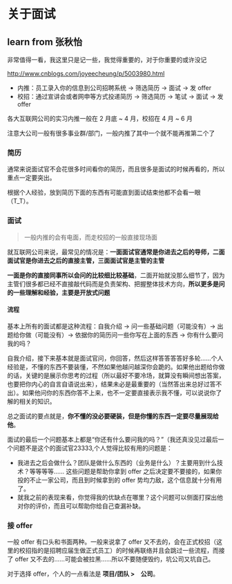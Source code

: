 # 关于面试
## learn from 张秋怡
非常值得一看，我这里只是记一些，我觉得重要的，对于你重要的或许没记

http://www.cnblogs.com/joyeecheung/p/5003980.html

- 内推：员工录入你的信息到公司招聘系统 -> 筛选简历 -> 面试 -> 发 offer
- 校招：通过宣讲会或者网申等方式投递简历 -> 筛选简历 -> 笔试 -> 面试 -> 发 offer

各大互联网公司的实习内推一般在 2 月底 ~ 4 月，校招在 4 月 ~ 6 月

注意大公司一般有很多事业群/部门，一般内推了其中一个就不能再推第二个了

### 简历
通常来说面试官不会花很多时间看你的简历，而且很多是面试的时候再看的，所以重点一定要突出。

根据个人经验，放到简历下面的东西有可能直到面试结束他都不会看一眼（T_T）。

### 面试
> 一般内推的会有电面，而走校招的一般直接现场面

就互联网公司来说，最常见的情况是：**一面面试官通常是你进去之后的导师，二面面试官是你进去之后的直接主管，三面面试官是主管的主管**

**一面是你的直接同事所以会问的比较细比较基础**，二面开始就没那么细节了，因为主管们很多都已经不直接敲代码而是负责架构、把握整体技术方向，**所以更多是问的一些理解和经验，主要是开放式问题**

#### 流程
基本上所有的面试都是这种流程：自我介绍 -> 问一些基础问题（可能没有）-> 出题给你做（可能没有）-> 依据你的简历问一些你写在上面的东西 -> 你有什么要问我的吗？

自我介绍，接下来基本就是面试官问，你回答，然后这样答答答答好多轮……个人经验是，不懂的东西不要装懂，不然如果他越问越深你会跪的。如果他出题给你做的话，关键的是展示你思考的过程（所以最好不要冷场，就算没有瞬间想出答案，也要把你内心的自言自语说出来），结果未必是最重要的（当然答出来总好过答不出）。如果他问你的东西你答不上来，也不一定要直接表示我不懂，可以说说你了解的相关的知识。

总之面试的要点就是，**你不懂的没必要硬装，但是你懂的东西一定要尽量展现给他**。

面试的最后一个问题基本上都是“你还有什么要问我的吗？”（我还真没见过最后一个问题不是这个的面试官23333,个人觉得比较有用的问题是：

- 我进去之后会做什么？团队是做什么东西的（业务是什么）？主要用到什么技术？等等等等…… 这些问题是帮助你拿到 offer 之后决定要不要接的，如果你投的不止一家公司，而且到时候拿到的 offer 势均力敌，这个信息就十分有用了。
- 就我之前的表现来看，你觉得我的优缺点在哪里？这个问题可以侧面打探出他对你的评价，而且可以帮助你给自己查漏补缺。

### 接 offer
一般 offer 有口头和书面两种。一般来说拿了 offer 又不去的，会在正式校招（这里的校招指的是招聘应届生做正式员工）的时候再联络并且会跳过一些流程，而接了 offer 又不去的……可能会被拉黑……所以不要随便毁约，坑公司又坑自己。

对于选择 offer，个人的一点看法是 **项目/团队 >　公司**。
